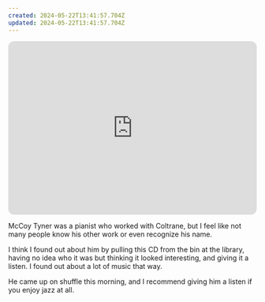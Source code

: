 ```yaml
---
created: 2024-05-22T13:41:57.704Z
updated: 2024-05-22T13:41:57.704Z
---
```

<iframe style="border-radius:12px" src="https://open.spotify.com/embed/album/7CpYRfygTUYOkxM1nO2ef7?utm_source=generator" width="100%" height="352" frameBorder="0" allowfullscreen="" allow="autoplay; clipboard-write; encrypted-media; fullscreen; picture-in-picture" loading="lazy"></iframe>

McCoy Tyner was a pianist who worked with Coltrane, but I feel like not many people know his other work or even recognize his name.

I think I found out about him by pulling this CD from the bin at the library, having no idea who it was but thinking it looked interesting, and giving it a listen. I found out about a lot of music that way.

He came up on shuffle this morning, and I recommend giving him a listen if you enjoy jazz at all.